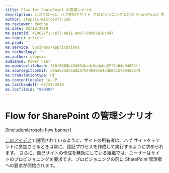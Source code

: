 ```yaml
---
title: Flow for SharePoint の管理シナリオ
description: このフローは、ハブ参加やサイト プロビジョニングなどの SharePoint 管理シナリオに使用されます。
author: stepsic-microsoft-com
ms.reviewer: deonhe
ms.date: 02/19/2019
ms.assetid: 410627f1-ce73-e811-a967-000d3a18c047
ms.topic: article
ms.prod: ''
ms.service: business-applications
ms.technology: ''
ms.author: stepsic
audience: Power user
ms.openlocfilehash: 3f0f6868b43d994bcdc8edabe07f7e04e94882ff
ms.sourcegitcommit: d0ae525dc6a82af6449204a4bdb8dc57a04d2b74
ms.translationtype: HT
ms.contentlocale: ja-JP
ms.lasthandoff: 03/21/2019
ms.locfileid: "880489"
---
```

# <a name="flow-for-sharepoint-admin-scenarios"></a>Flow for SharePoint の管理シナリオ


[!include[microsoft-flow banner](../includes/microsoft-flow.md)]

[このアイデア](https://powerusers.microsoft.com/t5/Flow-Ideas/Approval-of-SharePoint-Site-getting-joined-with-a-Hub-Site/idi-p/122808)で説明されているように、サイトの所有者は、ハブ サイトをテナントに参加させるときは常に、認証プロセスを作成して実行するように求められます。  さらに、自己サイトの作成を無効にしている組織では、ユーザーはサイトのプロビジョニングを要求でき、プロビジョニングの前に SharePoint 管理者への要求が開始されます。